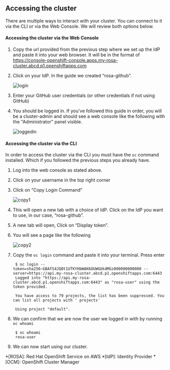 ## Accessing the cluster
There are multiple ways to interact with your cluster.  You can connect to it via the CLI or via the Web Console. We will review both options below.

#### Accessing the cluster via the Web Console
1. Copy the url provided from the previous step where we set up the IdP and paste it into your web browser.  It will be in the format of <https://console-openshift-console.apps.my-rosa-cluster.abcd.p1.openshiftapps.com> 
1. Click on your IdP.  In the guide we created “rosa-github”.

    ![login](images/4-login.png)

1. Enter your GitHub user credentials (or other credentials if not using GitHub)
1. You should be logged in. If you've followed this guide in order, you will be a cluster-admin and should see a web console like the following with the "Administrator" panel visible.

    ![loggedin](images/6-logged.png)

#### Accessing the cluster via the CLI
In order to access the cluster via the CLI you must have the `oc` command installed.  Which if you followed the previous steps you already have.

1. Log into the web console as stated above.
1. Click on your username in the top right corner
1. Click on “Copy Login Command”

    ![copy1](images/6-copy_login.png)

1. This will open a new tab with a choice of IdP. Click on the IdP you want to use, in our case, “rosa-github”.
1. A new tab will open, Click on “Display token”.
1. You will see a page like the following

    ![copy2](images/6-copy_token.png)

1. Copy the `oc login` command and paste it into your terminal. Press enter

        $ oc login --token=sha256~GBAfS4JQ0t1UTKYHbWAK6OUWGUkdMGz000000000000 --server=https://api.my-rosa-cluster.abcd.p1.openshiftapps.com:6443
        Logged into "https://api.my-rosa-cluster.abcd.p1.openshiftapps.com:6443" as "rosa-user" using the token provided.
        
        You have access to 79 projects, the list has been suppressed. You can list all projects with ' projects'
        
        Using project "default".

1. We can confirm that we are now the user we logged in with by running `oc whoami`

        $ oc whoami
        rosa-user

1. We can now start using our cluster.


*[ROSA]: Red Hat OpenShift Service on AWS
*[IdP]: Identity Provider
*[OCM]: OpenShift Cluster Manager